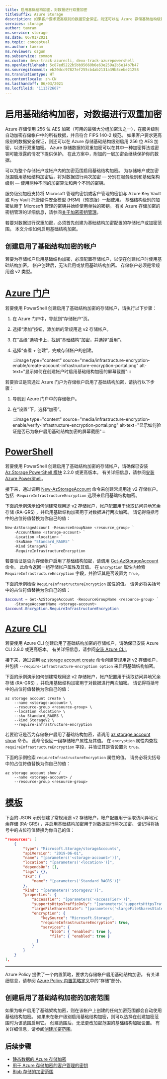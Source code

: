 ```yaml
---
title: 启用基础结构加密，对数据进行双重加密
titleSuffix: Azure Storage
description: 如果客户要求更高级别的数据安全保证，则还可以在 Azure 存储基础结构级别启用 256 位 AES 加密。 启用基础结构加密后，存储帐户或加密范围中的数据将使用两个不同的加密算法和两个不同的密钥进行两次加密。
services: storage
author: tamram
ms.service: storage
ms.date: 06/01/2021
ms.topic: conceptual
ms.author: tamram
ms.reviewer: ozgun
ms.subservice: common
ms.custom: devx-track-azurecli, devx-track-azurepowershell
ms.openlocfilehash: 5c87ed5222b5bb95660b6e63e259a2b5e14b7b47
ms.sourcegitcommit: eb20dcc97827ef255cb4ab2131a39b8cebe21258
ms.translationtype: HT
ms.contentlocale: zh-CN
ms.lasthandoff: 06/03/2021
ms.locfileid: "111372667"
---
```

# <a name="enable-infrastructure-encryption-for-double-encryption-of-data"></a>启用基础结构加密，对数据进行双重加密

Azure 存储使用 256 位 AES 加密（可用的最强大分组加密法之一），在服务级别自动加密存储帐户中的所有数据，并且符合 FIPS 140-2 规范。 如果客户要求更高级别的数据安全保证，则还可以在 Azure 存储基础结构级别启用 256 位 AES 加密，以进行双重加密。 Azure 存储数据的双重加密可以在其中一种加密算法或密钥可能泄露的情况下提供保护。 在此方案中，附加的一层加密会继续保护你的数据。

可以为整个存储帐户或帐户内的加密范围启用基础结构加密。 为存储帐户或加密范围启用基础结构加密后，将对数据进行两次加密 &mdash; 分别在服务级别和基础架构级别 &mdash; 使用两种不同的加密算法和两个不同的密钥。

服务级别加密支持将 Microsoft 管理的密钥或客户管理的密钥与 Azure Key Vault 或 Key Vault 托管硬件安全模型 (HSM)（预览版）一起使用。 基础结构级别的加密依赖于 Microsoft 管理的密钥并始终使用单独的密钥。 有关 Azure 存储加密的密钥管理的详细信息，请参阅[关于加密密钥管理](storage-service-encryption.md#about-encryption-key-management)。

若要对数据进行双重加密，必须首先创建为基础结构加密配置的存储帐户或加密范围。 本文介绍如何启用基础结构加密。

## <a name="create-an-account-with-infrastructure-encryption-enabled"></a>创建启用了基础结构加密的帐户

若要为存储帐户启用基础结构加密，必须配置存储帐户，以便在创建帐户时使用基础结构加密。 帐户创建后，无法启用或禁用基础结构加密。 存储帐户必须是常规用途 v2 类型。

# <a name="azure-portal"></a>[Azure 门户](#tab/portal)

若要使用 PowerShell 创建启用了基础结构加密的存储帐户，请执行以下步骤：

1. 在 Azure 门户中，导航到“存储帐户”页。
1. 选择“添加”按钮，添加新的常规用途 v2 存储帐户。
1. 在“高级”选项卡上，找到“基础结构”加密，并选择“启用”。  
1. 选择“查看 + 创建”，完成存储帐户的创建。

    :::image type="content" source="media/infrastructure-encryption-enable/create-account-infrastructure-encryption-portal.png" alt-text="显示如何在创建帐户时启用基础结构加密的屏幕截图":::

若要验证是否通过 Azure 门户为存储帐户启用了基础结构加密，请执行以下步骤：

1. 导航到 Azure 门户中的存储帐户。
1. 在“设置”下，选择“加密”。 

    :::image type="content" source="media/infrastructure-encryption-enable/verify-infrastructure-encryption-portal.png" alt-text="显示如何验证是否已为帐户启用基础结构加密的屏幕截图":::

# <a name="powershell"></a>[PowerShell](#tab/powershell)

若要使用 PowerShell 创建启用了基础结构加密的存储帐户，请确保已安装 [Az.Storage PowerShell 模块](https://www.powershellgallery.com/packages/Az.Storage) 2.2.0 或更高版本。 有关详细信息，请参阅[安装 Azure PowerShell](/powershell/azure/install-az-ps)。

接下来，通过调用 [New-AzStorageAccount](/powershell/module/az.storage/new-azstorageaccount) 命令来创建常规用途 v2 存储帐户。 包括 `-RequireInfrastructureEncryption` 选项来启用基础结构加密。

下面的示例演示如何创建常规用途 v2 存储帐户，帐户配置用于读取访问异地冗余存储 (RA-GRS) ，并启用基础结构加密用于对数据进行两次加密。 请记得将括号中的占位符值替换为你自己的值：

```powershell
New-AzStorageAccount -ResourceGroupName <resource_group> `
    -AccountName <storage-account> `
    -Location <location> `
    -SkuName "Standard_RAGRS" `
    -Kind StorageV2 `
    -RequireInfrastructureEncryption
```

若要验证是否为存储帐户启用了基础结构加密，请调用 [Get-AzStorageAccount](/powershell/module/az.storage/get-azstorageaccount) 命令。 此命令返回一组存储帐户属性及其值。 在 `Encryption` 属性内检索 `RequireInfrastructureEncryption` 字段，并验证其是否设置为 `True`。

下面的示例检索 `RequireInfrastructureEncryption` 属性的值。 请务必将尖括号中的占位符值替换为你自己的值：

```powershell
$account = Get-AzStorageAccount -ResourceGroupName <resource-group> `
    -StorageAccountName <storage-account>
$account.Encryption.RequireInfrastructureEncryption
```

# <a name="azure-cli"></a>[Azure CLI](#tab/azure-cli)

若要使用 Azure CLI 创建启用了基础结构加密的存储帐户，请确保已安装 Azure CLI 2.8.0 或更高版本。 有关详细信息，请参阅[安装 Azure CLI](/cli/azure/install-azure-cli)。

接下来，通过调用 [az storage account create](/cli/azure/storage/account#az_storage_account_create) 命令创建常规用途 v2 存储帐户，并包括 `--require-infrastructure-encryption option` 来启用基础结构加密。

下面的示例演示如何创建常规用途 v2 存储帐户，帐户配置用于读取访问异地冗余存储 (RA-GRS) ，并启用基础结构加密用于对数据进行两次加密。 请记得将括号中的占位符值替换为你自己的值：

```azurecli-interactive
az storage account create \
    --name <storage-account> \
    --resource-group <resource-group> \
    --location <location> \
    --sku Standard_RAGRS \
    --kind StorageV2 \
    --require-infrastructure-encryption
```

若要验证是否为存储帐户启用了基础结构加密，请调用 [az storage account show](/cli/azure/storage/account#az-storage-account-show) 命令。 此命令返回一组存储帐户属性及其值。 在 `encryption` 属性内查找 `requireInfrastructureEncryption` 字段，并验证其是否设置为 `true`。

下面的示例检索 `requireInfrastructureEncryption` 属性的值。 请务必将尖括号中的占位符值替换为你自己的值：

```azurecli-interactive
az storage account show /
    --name <storage-account> /
    --resource-group <resource-group>
```

# <a name="template"></a>[模板](#tab/template)

下面的 JSON 示例创建了常规用途 v2 存储帐户，帐户配置用于读取访问异地冗余存储 (RA-GRS) ，并启用基础结构加密用于对数据进行两次加密。 请记得将括号中的占位符值替换为你自己的值：

```json
"resources": [
    {
        "type": "Microsoft.Storage/storageAccounts",
        "apiVersion": "2019-06-01",
        "name": "[parameters('<storage-account>')]",
        "location": "[parameters('<location>')]",
        "dependsOn": [],
        "tags": {},
        "sku": {
            "name": "[parameters('Standard_RAGRS')]"
        },
        "kind": "[parameters('StorageV2')]",
        "properties": {
            "accessTier": "[parameters('<accessTier>')]",
            "supportsHttpsTrafficOnly": "[parameters('supportsHttpsTrafficOnly')]",
            "largeFileSharesState": "[parameters('<largeFileSharesState>')]",
            "encryption": {
                "keySource": "Microsoft.Storage",
                "requireInfrastructureEncryption": true,
                "services": {
                    "blob": { "enabled": true },
                    "file": { "enabled": true }
              }
            }
        }
    }
],
```

---

Azure Policy 提供了一个内置策略，要求为存储帐户启用基础结构加密。 有关详细信息，请参阅 [Azure Policy 内置策略定义](../../governance/policy/samples/built-in-policies.md#storage)中的“存储”部分。


## <a name="create-an-encryption-scope-with-infrastructure-encryption-enabled"></a>创建启用了基础结构加密的加密范围

如果为帐户启用了基础架构加密，则在该帐户上创建的任何加密范围都会自动使用基础结构加密。 如果未在帐户级别启用基础结构加密，则可以选择在创建加密范围时为该范围启用它。 创建范围后，无法更改加密范围的基础结构加密设置。 有关详细信息，请参阅[创建加密范围](../blobs/encryption-scope-manage.md#create-an-encryption-scope)。

## <a name="next-steps"></a>后续步骤

- [静态数据的 Azure 存储加密](storage-service-encryption.md)
- [用于 Azure 存储加密的客户管理的密钥](customer-managed-keys-overview.md)
- [Blob 存储的加密范围](../blobs/encryption-scope-overview.md)
